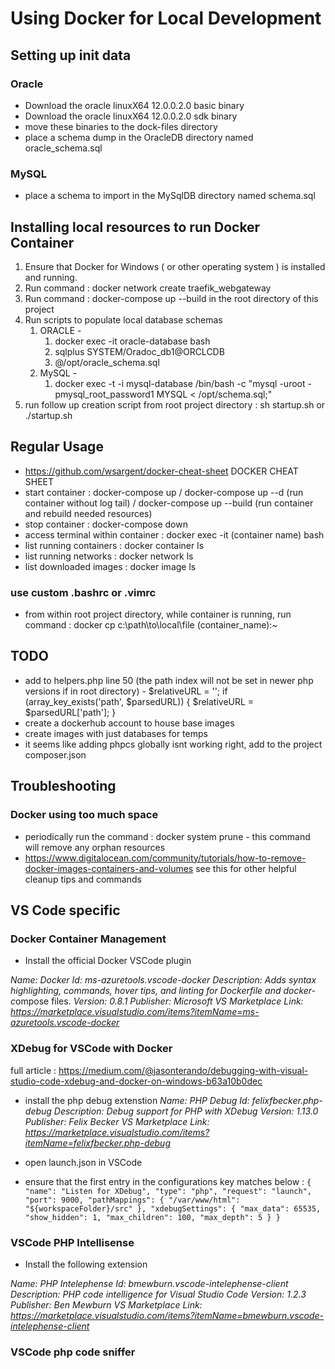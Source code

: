 # Using Docker for Local Development

## Setting up init data

### Oracle

- Download the oracle linuxX64 12.0.0.2.0 basic binary
- Download the oracle linuxX64 12.0.0.2.0 sdk binary
- move these binaries to the dock-files directory
- place a schema dump in the OracleDB directory named oracle_schema.sql

### MySQL

- place a schema to import in the MySqlDB directory named schema.sql

## Installing local resources to run Docker Container

  1. Ensure that Docker for Windows ( or other operating system ) is installed and running.
  2. Run command : docker network create traefik_webgateway
  3. Run command : docker-compose up --build in the root directory of this project
  4. Run scripts to populate local database schemas
     1. ORACLE -
        1. docker exec -it oracle-database bash
        2. sqlplus SYSTEM/Oradoc_db1@ORCLCDB
        3. @/opt/oracle_schema.sql
     2. MySQL -
        1. docker exec -t -i mysql-database /bin/bash -c "mysql -uroot -pmysql_root_password1 MYSQL < /opt/schema.sql;"
  5. run follow up creation script from root project directory : sh startup.sh or ./startup.sh

## Regular Usage

- <https://github.com/wsargent/docker-cheat-sheet> DOCKER CHEAT SHEET
- start container : docker-compose up  / docker-compose up --d (run container without log tail)  / docker-compose up --build (run container and rebuild needed resources)
- stop container : docker-compose down
- access terminal within container : docker exec -it (container name) bash
- list running containers : docker container ls
- list running networks : docker network ls
- list downloaded images : docker image ls
  
### use custom .bashrc or .vimrc

- from within root project directory, while container is running, run command : docker cp c:\path\to\local\file (container_name):~

## TODO

- add to helpers.php line 50 (the path index will not be set in newer php versions if in root directory) -
            $relativeURL = '';
            if (array_key_exists('path', $parsedURL)) {
                $relativeURL = $parsedURL['path'];
            }
- create a dockerhub account to house base images
- create images with just databases for temps
- it seems like adding phpcs globally isnt working right, add to the project composer.json

## Troubleshooting

### Docker using too much space

- periodically run the command : docker system prune  - this command will remove any orphan resources
- <https://www.digitalocean.com/community/tutorials/how-to-remove-docker-images-containers-and-volumes> see this for other helpful cleanup tips and commands

## VS Code specific

### Docker Container Management

- Install the official Docker VSCode plugin

*Name: Docker*
*Id: ms-azuretools.vscode-docker*
*Description: Adds syntax highlighting, commands, hover tips, and linting for Dockerfile and docker-c*ompose files.
*Version: 0.8.1*
*Publisher: Microsoft*
*VS Marketplace Link: <https://marketplace.visualstudio.com/items?itemName=ms-azuretools.vscode-docker>*

### XDebug for VSCode with Docker

full article : <https://medium.com/@jasonterando/debugging-with-visual-studio-code-xdebug-and-docker-on-windows-b63a10b0dec>

- install the php debug extenstion
  *Name: PHP Debug*
  *Id: felixfbecker.php-debug*
  *Description: Debug support for PHP with XDebug*
  *Version: 1.13.0*
  *Publisher: Felix Becker*
  *VS Marketplace Link: <https://marketplace.visualstudio.com/items?itemName=felixfbecker.php-debug>*

- open launch.json in VSCode

- ensure that the first entry in the configurations key matches below :
            ```{
            "name": "Listen for XDebug",
            "type": "php",
            "request": "launch",
            "port": 9000,
            "pathMappings": {
                "/var/www/html": "${workspaceFolder}/src"
            },
              "xdebugSettings": {
                  "max_data": 65535,
                  "show_hidden": 1,
                  "max_children": 100,
                  "max_depth": 5
              }
          }```

### VSCode PHP Intellisense

- Install the following extension

*Name: PHP Intelephense*
*Id: bmewburn.vscode-intelephense-client*
*Description: PHP code intelligence for Visual Studio Code*
*Version: 1.2.3*
*Publisher: Ben Mewburn*
*VS Marketplace Link: <https://marketplace.visualstudio.com/items?itemName=bmewburn.vscode-intelephense-client>*

### VSCode php code sniffer 


